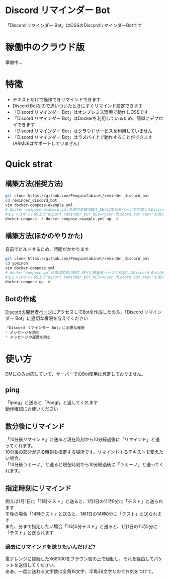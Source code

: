 # Discord リマインダー Bot
「Discord リマインダー Bot」はOSSのDiscordリマインダーBotです

# 稼働中のクラウド版
準備中…

# 特徴
*  テキストだけで操作できリマインドできます
*  Discord Botなので思いついたときにすぐリマインド設定できます
* 「Discord リマインダー Bot」はオンプレミス環境で動作しOSSです
* 「Discord リマインダー Bot」はDockerを利用しているため、簡単にデプロイできます
* 「Discord リマインダー Bot」はクラウドサービスを利用していません
* 「Discord リマインダー Bot」はラズパイ上で動作することができます(ARMv6はサポートしていません)

# Quick strat

## 構築方法(推奨方法)

```bash
git clone https://github.com/PenguinCabinet/reminder_discord_bot
cd reminder_discord_bot
vim docker-compose-example.yml 
# docker-compose-example.ymlの環境変数のBOT_KEYに開発者ページで作成したDiscord BotのKeyを入力してください
#もしくはホストOS上で"export reminder_BOT_KEY=<your discord bot key>"を実行します
docker-compose -f docker-compose-example.yml up -d
```

## 構築方法(ほかのやりかた)

自前でビルドするため、時間がかかります

```bash
git clone https://github.com/PenguinCabinet/reminder_discord_bot
cd yominon
vim docker-compose.yml 
# docker-compose.ymlの環境変数のBOT_KEYに開発者ページで作成したDiscord BotのKeyを入力してください
#もしくはホストOS上で"export reminder_BOT_KEY=<your discord bot key>"を実行します
docker-compose up -d
```

## Botの作成

[Discordの開発者ページ](http://discord.com/developers/)にアクセスしてBotを作成したのち、「Discord リマインダー Bot」に適切な権限を与えてください
```markdown
「Discord リマインダー Bot」に必要な権限
* メッセージを読む
* メッセージの履歴を読む
```

#  使い方
DMにのみ対応していて、サーバーでのBot使用は想定しておりません。

## ping
「!ping」と送ると「Pong!」と返してくれます   
動作確認にお使いください

## 数分後にリマインド
「10分後リマインド」と送ると現在時刻から10分経過後に「リマインド」と送ってくれます。   
10分後の部分が送る時刻を指定する場所です。リマインドするテキストを変えたい場合、   
「10分後うぇーい」と送ると現在時刻から10分経過後に「うぇーい」と送ってくれます。   

## 指定時刻にリマインド
例えば1月1日に「11時テスト」と送ると、1月1日の11時0分に「テスト」と送られます    
午後の場合「14時テスト」と送ると、1月1日の14時0分に「テスト」と送られます   
また、分まで指定したい場合「11時5分テスト」と送ると、1月1日の11時5分に「テスト」と送られます  

### 過去にリマインドを送りたいんだけど?
電子レンジに接続したX68000をブラウン管の上で起動し、それを経由してパケットを送信してください。   
ああ、一度に送れる文字数は全角18文字、半角36文字なのでお気をつけて。

